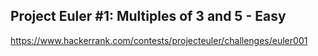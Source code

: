 ## Project Euler #1: Multiples of 3 and 5 - Easy

https://www.hackerrank.com/contests/projecteuler/challenges/euler001
